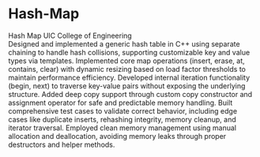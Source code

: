 # Hash-Map
Hash Map UIC College of Engineering<br />
Designed and implemented a generic hash table in C++ using separate chaining to handle hash collisions, supporting customizable key and value types via templates.
Implemented core map operations (insert, erase, at, contains, clear) with dynamic resizing based on load factor thresholds to maintain performance efficiency.
Developed internal iteration functionality (begin, next) to traverse key-value pairs without exposing the underlying structure.
Added deep copy support through custom copy constructor and assignment operator for safe and predictable memory handling.
Built comprehensive test cases to validate correct behavior, including edge cases like duplicate inserts, rehashing integrity, memory cleanup, and iterator traversal.
Employed clean memory management using manual allocation and deallocation, avoiding memory leaks through proper destructors and helper methods.
